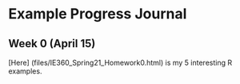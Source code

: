 # Example Progress Journal

## Week 0 (April 15)

[Here] (files/IE360_Spring21_Homework0.html) is my 5 interesting R examples.

